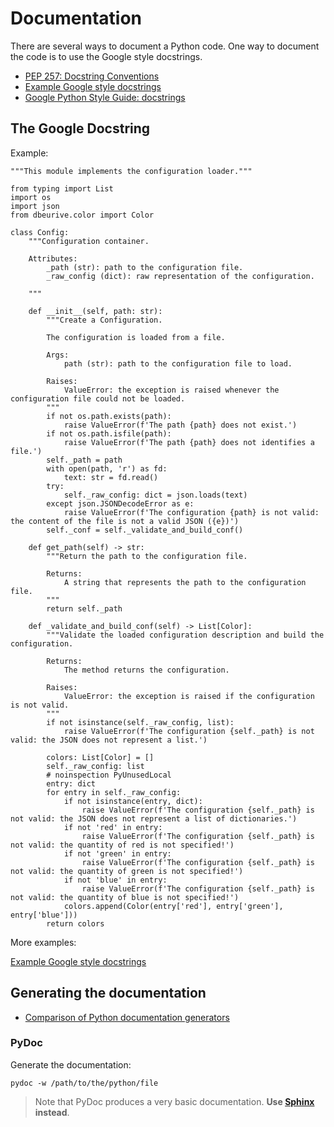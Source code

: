 # Documentation

There are several ways to document a Python code. One way to document the code is to use the Google style docstrings.

* [PEP 257: Docstring Conventions](https://www.python.org/dev/peps/pep-0257/)
* [Example Google style docstrings](https://gist.github.com/candlewill/fce04bb26d402288cd02f09bd4f5f562)
* [Google Python Style Guide: docstrings](https://github.com/google/styleguide/blob/gh-pages/pyguide.md#381-docstrings)

## The Google Docstring

Example:

    """This module implements the configuration loader."""

    from typing import List
    import os
    import json
    from dbeurive.color import Color

    class Config:
        """Configuration container.

        Attributes:
            _path (str): path to the configuration file.
            _raw_config (dict): raw representation of the configuration.

        """

        def __init__(self, path: str):
            """Create a Configuration.

            The configuration is loaded from a file.

            Args:
                path (str): path to the configuration file to load.

            Raises:
                ValueError: the exception is raised whenever the configuration file could not be loaded.
            """
            if not os.path.exists(path):
                raise ValueError(f'The path {path} does not exist.')
            if not os.path.isfile(path):
                raise ValueError(f'The path {path} does not identifies a file.')
            self._path = path
            with open(path, 'r') as fd:
                text: str = fd.read()
            try:
                self._raw_config: dict = json.loads(text)
            except json.JSONDecodeError as e:
                raise ValueError(f'The configuration {path} is not valid: the content of the file is not a valid JSON ({e})')
            self._conf = self._validate_and_build_conf()

        def get_path(self) -> str:
            """Return the path to the configuration file.

            Returns:
                A string that represents the path to the configuration file.
            """
            return self._path

        def _validate_and_build_conf(self) -> List[Color]:
            """Validate the loaded configuration description and build the configuration.

            Returns:
                The method returns the configuration.

            Raises:
                ValueError: the exception is raised if the configuration is not valid.
            """
            if not isinstance(self._raw_config, list):
                raise ValueError(f'The configuration {self._path} is not valid: the JSON does not represent a list.')

            colors: List[Color] = []
            self._raw_config: list
            # noinspection PyUnusedLocal
            entry: dict
            for entry in self._raw_config:
                if not isinstance(entry, dict):
                    raise ValueError(f'The configuration {self._path} is not valid: the JSON does not represent a list of dictionaries.')
                if not 'red' in entry:
                    raise ValueError(f'The configuration {self._path} is not valid: the quantity of red is not specified!')
                if not 'green' in entry:
                    raise ValueError(f'The configuration {self._path} is not valid: the quantity of green is not specified!')
                if not 'blue' in entry:
                    raise ValueError(f'The configuration {self._path} is not valid: the quantity of blue is not specified!')
                colors.append(Color(entry['red'], entry['green'], entry['blue']))
            return colors

More examples:

[Example Google style docstrings](https://gist.github.com/candlewill/fce04bb26d402288cd02f09bd4f5f562)

## Generating the documentation

* [Comparison of Python documentation generators](https://medium.com/@peterkong/comparison-of-python-documentation-generators-660203ca3804)

### PyDoc

Generate the documentation:

    pydoc -w /path/to/the/python/file

> Note that PyDoc produces a very basic documentation. **Use [Sphinx](http://www.sphinx-doc.org/en/master/index.html) instead**.


